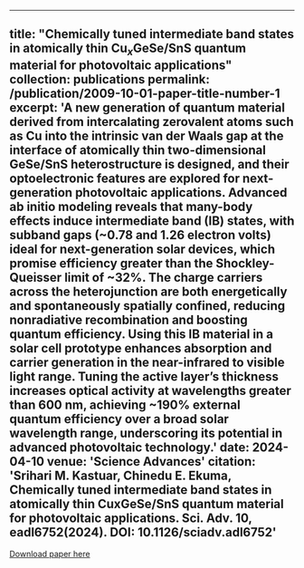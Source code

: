 
---
title: "Chemically tuned intermediate band states in atomically thin Cu$_x$GeSe/SnS quantum material for photovoltaic applications"
collection: publications
permalink: /publication/2009-10-01-paper-title-number-1
excerpt: 'A new generation of quantum material derived from intercalating zerovalent atoms such as Cu into the intrinsic van der Waals gap at the interface of atomically thin two-dimensional GeSe/SnS heterostructure is designed, and their optoelectronic features are explored for next-generation photovoltaic applications. Advanced ab initio modeling reveals that many-body effects induce intermediate band (IB) states, with subband gaps (~0.78 and 1.26 electron volts) ideal for next-generation solar devices, which promise efficiency greater than the Shockley-Queisser limit of ~32%. The charge carriers across the heterojunction are both energetically and spontaneously spatially confined, reducing nonradiative recombination and boosting quantum efficiency. Using this IB material in a solar cell prototype enhances absorption and carrier generation in the near-infrared to visible light range. Tuning the active layer’s thickness increases optical activity at wavelengths greater than 600 nm, achieving ~190% external quantum efficiency over a broad solar wavelength range, underscoring its potential in advanced photovoltaic technology.'
date: 2024-04-10
venue: 'Science Advances'
citation: 'Srihari M. Kastuar, Chinedu E. Ekuma, Chemically tuned intermediate band states in atomically thin CuxGeSe/SnS quantum material for photovoltaic applications. Sci. Adv. 10, eadl6752(2024). DOI: 10.1126/sciadv.adl6752'
---

[Download paper here](10.1126/sciadv.adl6752)
